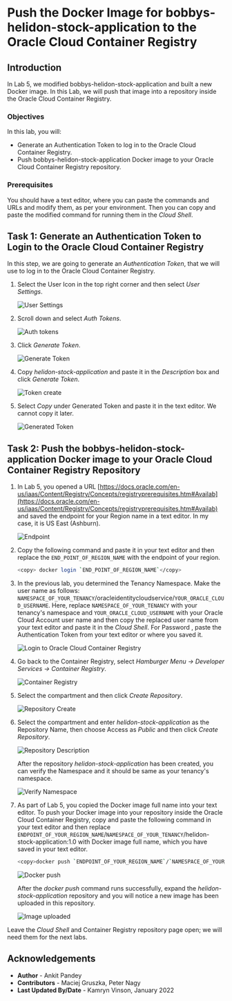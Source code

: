 # Push the Docker Image for bobbys-helidon-stock-application to the Oracle Cloud Container Registry

## Introduction

In Lab 5, we modified bobbys-helidon-stock-application and built a new Docker image. In this Lab, we will push that image into a repository inside the Oracle Cloud Container Registry.

### Objectives

In this lab, you will:

* Generate an Authentication Token to log in to the Oracle Cloud Container Registry.
* Push bobbys-helidon-stock-application Docker image to your Oracle Cloud Container Registry repository.

### Prerequisites

You should have a text editor, where you can paste the commands and URLs and modify them, as per your environment. Then you can copy and paste the modified command for running them in the *Cloud Shell*.

## Task 1: Generate an Authentication Token to Login to the Oracle Cloud Container Registry

In this step, we are going to generate an *Authentication Token*, that we will use to log in to the Oracle Cloud Container Registry.

1. Select the User Icon in the top right corner and then select *User Settings*.

    ![User Settings](images/1.png " ")

2. Scroll down and select *Auth Tokens*.

    ![Auth tokens](images/2.png " ")

3. Click *Generate Token*.

    ![Generate Token](images/3.png " ")

4. Copy *helidon-stock-application* and paste it in the *Description* box and click *Generate Token*.

    ![Token create](images/4.png " ")

5. Select *Copy* under Generated Token and paste it in the text editor. We cannot copy it later.

    ![Generated Token](images/13.png " ")

## Task 2: Push the bobbys-helidon-stock-application Docker image to your Oracle Cloud Container Registry Repository


1. In Lab 5, you opened a URL [https://docs.oracle.com/en-us/iaas/Content/Registry/Concepts/registryprerequisites.htm#Availab](https://docs.oracle.com/en-us/iaas/Content/Registry/Concepts/registryprerequisites.htm#Availab) and saved the endpoint for your Region name in a text editor. In my case, it is US East (Ashburn).

    ![Endpoint](images/5.png " ")

 2. Copy the following command and paste it in your text editor and then replace the `END_POINT_OF_REGION_NAME` with the endpoint of your region.

    ```bash
    <copy> docker login `END_POINT_OF_REGION_NAME`</copy>
    ```

3. In the previous lab, you determined the Tenancy Namespace. Make the user name as follows: `NAMESPACE_OF_YOUR_TENANCY`/oracleidentitycloudservice/`YOUR_ORACLE_CLOUD_USERNAME`. Here, replace `NAMESPACE_OF_YOUR_TENANCY` with your tenancy's namespace and `YOUR_ORACLE_CLOUD_USERNAME` with your Oracle Cloud Account user name and then copy the replaced user name from your text editor and paste it in the *Cloud Shell*. For Password , paste the Authentication Token from your text editor or where you saved it.

    ![Login to Oracle Cloud Container Registry](images/6.png " ")

4. Go back to the Container Registry, select *Hamburger Menu -> Developer Services -> Container Registry*.

    ![Container Registry](images/7.png " ")

5. Select the compartment and then click *Create Repository*.

    ![Repository Create](images/8.png " ")

6. Select the compartment and enter *helidon-stock-application* as the Repository Name, then choose Access as *Public* and then click *Create Repository*.

    ![Repository Description](images/9.png " ")

    After the repository *helidon-stock-application* has been created, you can verify the Namespace and it should be same as your tenancy's namespace.

    ![Verify Namespace](images/10.png " ")

7. As part of Lab 5, you copied the Docker image full name into your text editor. To push your Docker image into your repository inside the Oracle Cloud Container Registry, copy and paste the following command in your text editor and then replace `ENDPOINT_OF_YOUR_REGION_NAME`/`NAMESPACE_OF_YOUR_TENANCY`/helidon-stock-application:1.0 with Docker image full name, which you have saved in your text editor.

    ```bash
    <copy>docker push `ENDPOINT_OF_YOUR_REGION_NAME`/`NAMESPACE_OF_YOUR_TENANCY`/helidon-stock-application:1.0</copy>
    ```

    ![Docker push](images/11.png " ")

    After the *docker push* command runs successfully, expand the *helidon-stock-application* repository and you will notice a new image has been uploaded in this repository.

    ![Image uploaded](images/12.png " ")

Leave the *Cloud Shell* and Container Registry repository page open; we will need them for the next labs.

## Acknowledgements

* **Author** -  Ankit Pandey
* **Contributors** - Maciej Gruszka, Peter Nagy
* **Last Updated By/Date** - Kamryn Vinson, January 2022
